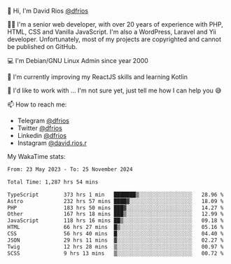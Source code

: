 👋 Hi, I'm David Rios [@dfrios](https://github.com/dfrios)

👨‍💻 I'm a senior web developer, with over 20 years of experience with PHP, HTML, CSS and Vanilla JavaScript. I'm also a WordPress, Laravel and Yii developer. Unfortunately, most of my projects are copyrighted and cannot be published on GitHub.

💻 I'm Debian/GNU Linux Admin since year 2000

🌱 I'm currently improving my ReactJS skills and learning Kotlin

💞️ I'd like to work with ... I'm not sure yet, just tell me how I can help you 😅


📫 How to reach me:
* Telegram [@dfrios](https://t.me/dfrios)
* Twitter [@dfrios](https://twitter.com/dfrios)
* Linkedin [@dfrios](https://linkedin.com/in/dfrios)
* Instagram [@david.rios.r](https://instagram.com/david.rios.r)



My WakaTime stats:
<!--START_SECTION:waka-->

```txt
From: 23 May 2023 - To: 25 November 2024

Total Time: 1,287 hrs 54 mins

TypeScript        373 hrs 1 min   ███████▒░░░░░░░░░░░░░░░░░   28.96 %
Astro             232 hrs 57 mins ████▓░░░░░░░░░░░░░░░░░░░░   18.09 %
PHP               183 hrs 50 mins ███▓░░░░░░░░░░░░░░░░░░░░░   14.27 %
Other             167 hrs 18 mins ███▒░░░░░░░░░░░░░░░░░░░░░   12.99 %
JavaScript        118 hrs 16 mins ██▒░░░░░░░░░░░░░░░░░░░░░░   09.18 %
HTML              66 hrs 27 mins  █▒░░░░░░░░░░░░░░░░░░░░░░░   05.16 %
CSS               56 hrs 40 mins  █░░░░░░░░░░░░░░░░░░░░░░░░   04.40 %
JSON              29 hrs 11 mins  ▓░░░░░░░░░░░░░░░░░░░░░░░░   02.27 %
Twig              12 hrs 28 mins  ▒░░░░░░░░░░░░░░░░░░░░░░░░   00.97 %
SCSS              9 hrs 13 mins   ▒░░░░░░░░░░░░░░░░░░░░░░░░   00.72 %
```

<!--END_SECTION:waka-->
